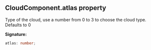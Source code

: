 
## CloudComponent.atlas property

Type of the cloud, use a number from 0 to 3 to choose the cloud type. Defaults to 0

**Signature:**

```typescript
atlas: number;
```
